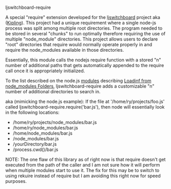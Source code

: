 ljswitchboard-require


A special "require" extension developed for the [ljswitchboard](https://github.com/chrisJohn404/LabJack-nodejs) project aka ([Kipling](http://labjack.com/support/kipling)).  This project had a unique requirement where a single node-js process was split among multiple root directories.  The program needed to be stored in several "chunks" to run optimally therefore requiring the use of multiple "node_module" directories.  This project allows users to declare "root" directories that require would normally operate properly in and require the node_modules available in those directories.  

Essentially, this module calls the nodejs require function with a stored "n" number of additional paths that gets automatically appended to the require call once it is appropriately initialized.

To the list described on the node.js [modules](http://nodejs.org/api/modules.html)
describing [Loadinf from node_modules Folders](http://nodejs.org/api/modules.html#modules_loading_from_node_modules_folders), ljswitchboard-require adds a customizable "n" number of additional directories to search in.

aka (mimicking the node.js example):
If the file at '/home/ry/projects/foo.js' called ljswitchboard-require.require('bar.js'), then node will essentially look in the following locations:

 * /home/ry/projects/node_modules/bar.js
 * /home/ry/node_modules/bar.js
 * /home/node_modules/bar.js
 * /node_modules/bar.js
 * /yourDirectory/bar.js
 * /process.cwd()/bar.js

 NOTE:
 The one flaw of this library as of right now is that require doesn't get executed from the path of the caller and I am not sure how it will perform when multiple modules start to use it.  The fix for this may be to switch to using rekuire instead of require but I am avoiding this right now for speed purposes.
